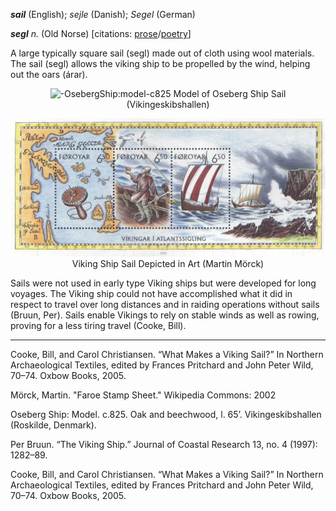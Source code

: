 **_sail_** (English); _sejle_ (Danish); _Segel_ (German)

_**segl** n._ (Old Norse) [citations: [prose](https://onp.ku.dk/onp/onp.php?o67610)/[poetry](https://lexiconpoeticum.org/m.php?p=lemma&i=70952)]  

  A large typically square sail (segl) made out of cloth using wool materials. The sail (segl) allows the viking ship to be propelled by the wind, helping out the oars (árar).    

<div align="center">
  
![-OsebergShip:model-c825](https://github.com/user-attachments/assets/0b893f16-5776-4bf3-8847-896fd1d79ddf)
  Model of Oseberg Ship Sail (Vikingeskibshallen)

![Faroe Stamp Sheet - Viking Ship Sail](../images/Faroe_Stamp_Sail.png)
  Viking Ship Sail Depicted in Art (Martin Mörck)

</div>

  Sails were not used in early type Viking ships but were developed for long voyages. The Viking ship could not have accomplished what it did in respect to travel over long distances and in raiding operations without sails (Bruun, Per). Sails enable Vikings to rely on stable winds as well as rowing, proving for a less tiring travel (Cooke, Bill).    

---
   Cooke, Bill, and Carol Christiansen. “What Makes a Viking Sail?” In Northern Archaeological Textiles, edited by Frances Pritchard and John 
Peter Wild, 70–74. Oxbow Books, 2005.

 Mörck, Martin. "Faroe Stamp Sheet." Wikipedia Commons: 2002
 
  
  Oseberg Ship: Model. c.825. Oak and beechwood, l. 65’. Vikingeskibshallen (Roskilde, Denmark).
 
  Per Bruun. “The Viking Ship.” Journal of Coastal Research 13, no. 4 (1997): 1282–89.
  
  Cooke, Bill, and Carol Christiansen. “What Makes a Viking Sail?” In Northern Archaeological Textiles, edited by Frances Pritchard and John 
Peter Wild, 70–74. Oxbow Books, 2005.

  
